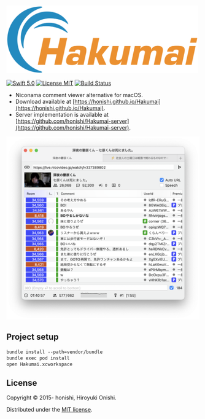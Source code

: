 <img src="./document/image/logo.png" width="500px">

[![Swift 5.0](https://img.shields.io/badge/Swift-5.0-orange.svg?style=flat)](https://swift.org/)
[![License MIT](https://img.shields.io/badge/License-MIT-lightgrey.svg?style=flat)](http://www.opensource.org/licenses/mit-license.php)
[![Build Status](https://github.com/honishi/Hakumai/workflows/Build%20and%20Run%20Tests/badge.svg?branch=develop)](https://github.com/honishi/Hakumai/actions)

* Niconama comment viewer alternative for macOS.
* Download available at [https://honishi.github.io/Hakumai](https://honishi.github.io/Hakumai).
* Server implementation is available at [https://github.com/honishi/Hakumai-server](https://github.com/honishi/Hakumai-server).

<img src="./document/screenshot/main.png" width="600px">

Project setup
--
````
bundle install --path=vendor/bundle
bundle exec pod install
open Hakumai.xcworkspace
````

License
--
Copyright &copy; 2015- honishi, Hiroyuki Onishi.

Distributed under the [MIT license](http://www.opensource.org/licenses/mit-license.php).
